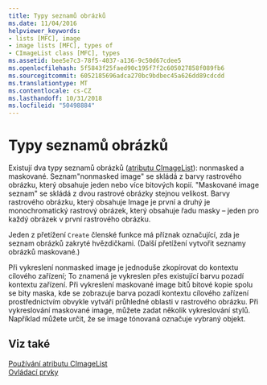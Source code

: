 ```yaml
---
title: Typy seznamů obrázků
ms.date: 11/04/2016
helpviewer_keywords:
- lists [MFC], image
- image lists [MFC], types of
- CImageList class [MFC], types
ms.assetid: bee5e7c3-78f5-4037-a136-9c50d67cdee5
ms.openlocfilehash: 5f5843f25faed90c195f7f2c605027858f089fb6
ms.sourcegitcommit: 6052185696adca270bc9bdbec45a626dd89cdcdd
ms.translationtype: MT
ms.contentlocale: cs-CZ
ms.lasthandoff: 10/31/2018
ms.locfileid: "50498884"
---
```

# <a name="types-of-image-lists"></a>Typy seznamů obrázků

Existují dva typy seznamů obrázků ([atributu CImageList](../mfc/reference/cimagelist-class.md)): nonmasked a maskované. Seznam"nonmasked image" se skládá z barvy rastrového obrázku, který obsahuje jeden nebo více bitových kopií. "Maskované image seznam" se skládá z dvou rastrové obrázky stejnou velikost. Barvy rastrového obrázku, který obsahuje Image je první a druhý je monochromatický rastrový obrázek, který obsahuje řadu masky – jeden pro každý obrázek v první rastrového obrázku.

Jeden z přetížení `Create` členské funkce má příznak označující, zda je seznam obrázků zakryté hvězdičkami. (Další přetížení vytvořit seznamy obrázků maskované.)

Při vykreslení nonmasked image je jednoduše zkopírovat do kontextu cílového zařízení; To znamená je vykreslen přes existující barvu pozadí kontextu zařízení. Při vykreslení maskované image bitů bitové kopie spolu se bity maska, kde se zobrazuje barva pozadí kontextu cílového zařízení prostřednictvím obvykle vytváří průhledné oblasti v rastrového obrázku. Při vykreslování maskované image, můžete zadat několik vykreslování stylů. Například můžete určit, že se image tónovaná označuje vybraný objekt.

## <a name="see-also"></a>Viz také

[Používání atributu CImageList](../mfc/using-cimagelist.md)<br/>
[Ovládací prvky](../mfc/controls-mfc.md)

